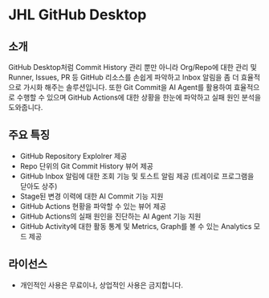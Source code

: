 # JHL GitHub Desktop

## 소개
GitHub Desktop처럼 Commit History 관리 뿐만 아니라 Org/Repo에 대한 관리 및 Runner, Issues, PR 등 GitHub 리소스를 손쉽게 파악하고 Inbox 알림을 좀 더 효율적으로 가시화 해주는 솔루션입니다.
또한 Git Commit을 AI Agent를 활용하여 효율적으로 수행할 수 있으며 GitHub Actions에 대한 상황을 한눈에 파악하고 실패 원인 분석을 도와줍니다.


## 주요 특징
- GitHub Repository Explolrer 제공
- Repo 단위의 Git Commit History 뷰어 제공
- GitHub Inbox 알림에 대한 조회 기능 및 토스트 알림 제공 (트레이로 프로그램을 닫아도 상주)
- Stage된 변경 이력에 대한 AI Commit 기능 지원 
- GitHub Actions 현황을 파악할 수 있는 뷰어 제공
- GitHub Actions의 실패 원인을 진단하는 AI Agent 기능 지원
- GitHub Activity에 대한 활동 통계 및 Metrics, Graph를 볼 수 있는 Analytics 모드 제공

## 라이선스
- 개인적인 사용은 무료이나, 상업적인 사용은 금지합니다.
